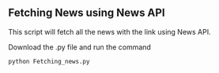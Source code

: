 ## Fetching News using News API

This script will fetch all the news with the link using News API.

Download the .py file and run the command 
```
python Fetching_news.py
